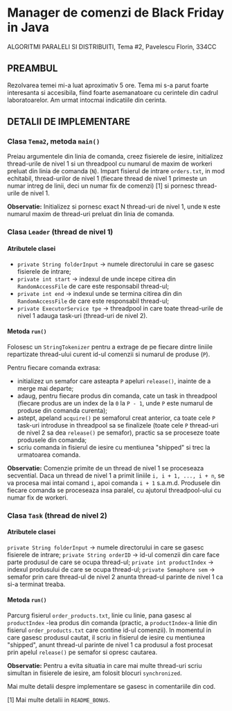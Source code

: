 # Manager de comenzi de Black Friday in Java
ALGORITMI PARALELI SI DISTRIBUITI,
Tema #2,
Pavelescu Florin, 334CC

## PREAMBUL
Rezolvarea temei mi-a luat aproximativ 5 ore. Tema mi s-a parut foarte 
interesanta si accesibila, fiind foarte asemanatoare cu cerintele din cadrul
laboratoarelor. Am urmat intocmai indicatiile din cerinta.

## DETALII DE IMPLEMENTARE
### Clasa `Tema2`, metoda `main()`
Preiau argumentele din linia de comanda, creez fisierele de iesire, initializez
thread-urile de nivel 1 si un threadpool cu numarul de maxim de workeri preluat
din linia de comanda (`N`). Impart fisierul de intrare `orders.txt`, in mod
echitabil, thread-urilor de nivel 1 (fiecare thread de nivel 1 primeste un numar
intreg de linii, deci un numar fix de comenzi) [1] si pornesc thread-urile de
nivel 1.

**Observatie:** Initializez si pornesc exact N thread-uri de nivel 1, unde `N` este
numarul maxim de thread-uri preluat din linia de comanda.

### Clasa `Leader` (thread de nivel 1)

#### Atributele clasei
- `private String folderInput` -> numele directorului in care se gasesc fisierele
de intrare;
- `private int start` -> indexul de unde incepe citirea din `RandomAccessFile` de
care este responsabil thread-ul;
- `private int end` -> indexul unde se termina citirea din din `RandomAccessFile` de
care este responsabil thread-ul;
- `private ExecutorService tpe` -> threadpool in care toate thread-urile de nivel 1
adauga task-uri (thread-uri de nivel 2).

#### Metoda `run()`
Folosesc un `StringTokenizer` pentru a extrage de pe fiecare dintre liniile
repartizate thread-ului curent id-ul comenzii si numarul de produse (`P`).

Pentru fiecare comanda extrasa:
- initializez un semafor care asteapta `P` apeluri `release()`, inainte de a merge
mai departe;
- adaug, pentru fiecare produs din comanda, cate un task in threadpool (fiecare
produs are un index de la `0` la `P - 1`, unde `P` este numarul de
produse din comanda curenta);
- astept, apeland `acquire()` pe semaforul creat anterior, ca toate cele `P` task-uri
introduse in threadpool sa se finalizele (toate cele `P` thread-uri
de nivel 2 sa dea `release()` pe semafor), practic sa se proceseze toate produsele
din comanda;
- scriu comanda in fisierul de iesire cu mentiunea "shipped" si trec la urmatoarea
comanda.

**Observatie:** Comenzie primite de un thread de nivel 1 se proceseaza secvential.
Daca un thread de nivel 1 a primit liniile `i, i + 1, ..., i + n`, se va
procesa mai intai comand `i`, apoi comanda `i + 1` s.a.m.d. Produsele din fiecare
comanda se proceseaza insa paralel, cu ajutorul threadpool-ului cu numar fix
de workeri.

### Clasa `Task` (thread de nivel 2)
#### Atributele clasei
`private String folderInput` ->  numele directorului in care se gasesc
fisierele de intrare;
`private String orderID` -> id-ul comenzii din care face parte produsul de care
se ocupa thread-ul;
`private int productIndex` -> indexul produsului de care se ocupa thread-ul;
`private Semaphore sem` -> semafor prin care thread-ul de nivel 2 anunta thread-ul
parinte de nivel 1 ca si-a terminat treaba.

#### Metoda `run()`
Parcurg fisierul `order_products.txt`, linie cu linie, pana gasesc al `productIndex`
-lea produs din comanda (practic, a `productIndex`-a linie din fisierul 
`order_products.txt` care contine id-ul comenzii). In momentul in care gasesc
produsul cautat, il scriu in fisierul de iesire cu mentiunea "shipped", anunt
thread-ul parinte de nivel 1 ca produsul a fost procesat prin apelul `release()` pe
semafor si opresc cautarea.

**Observatie:** Pentru a evita situatia in care mai multe thread-uri scriu simultan
in fisierele de iesire, am folosit blocuri `synchronized`.

Mai multe detalii despre implementare se gasesc in comentariile din cod.

[1] Mai multe detalii in `README_BONUS`.

